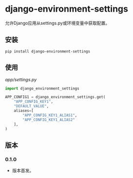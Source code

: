 # django-environment-settings

允许Django应用从settings.py或环境变量中获取配置。

## 安装

```shell
pip install django-environment-settings
```

## 使用

*app/settings.py*

```python
import django_environment_settings

APP_CONFIG1 = django_environment_settings.get(
    "APP_CONFIG_KEY1",
    "DEFAULT_VALUE",
    aliases=[
        "APP_CONFIG_KEY1_ALIAS1",
        "APP_CONFIG_KEY1_ALIAS2"
    ],
)
```

## 版本

### 0.1.0

- 版本首发。
